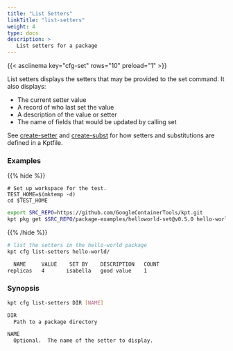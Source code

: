 ```yaml
---
title: "List Setters"
linkTitle: "list-setters"
weight: 4
type: docs
description: >
   List setters for a package
---
```

<!--mdtogo:Short
    List setters for a package
-->

{{< asciinema key="cfg-set" rows="10" preload="1" >}}

List setters displays the setters that may be provided to the set command.
It also displays:

- The current setter value
- A record of who last set the value
- A description of the value or setter
- The name of fields that would be updated by calling set

See [create-setter] and [create-subst] for how setters and substitutions
are defined in a Kptfile.

### Examples

{{% hide %}}

<!-- @makeWorkplace @verifyExamples-->
```
# Set up workspace for the test.
TEST_HOME=$(mktemp -d)
cd $TEST_HOME
```

<!-- @fetchPackage @verifyExamples-->
```sh
export SRC_REPO=https://github.com/GoogleContainerTools/kpt.git
kpt pkg get $SRC_REPO/package-examples/helloworld-set@v0.5.0 hello-world
```

{{% /hide %}}

<!--mdtogo:Examples-->

<!-- @cfgListSetters @verifyExamples-->
```sh
# list the setters in the hello-world package
kpt cfg list-setters hello-world/

  NAME     VALUE    SET BY    DESCRIPTION   COUNT  
replicas   4       isabella   good value    1
```
<!--mdtogo-->

### Synopsis
<!--mdtogo:Long-->
```sh
kpt cfg list-setters DIR [NAME]

DIR
  Path to a package directory

NAME
  Optional.  The name of the setter to display.
```
<!--mdtogo-->

[create-setter]: /reference/cfg/create-setter/
[create-subst]:/reference/cfg/create-subst/
